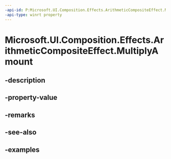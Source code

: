 ```yaml
---
-api-id: P:Microsoft.UI.Composition.Effects.ArithmeticCompositeEffect.MultiplyAmount
-api-type: winrt property
---
```


<!-- Property syntax.
public float MultiplyAmount { get;  set; }
-->

# Microsoft.UI.Composition.Effects.ArithmeticCompositeEffect.MultiplyAmount

## -description

## -property-value

## -remarks

## -see-also

## -examples

